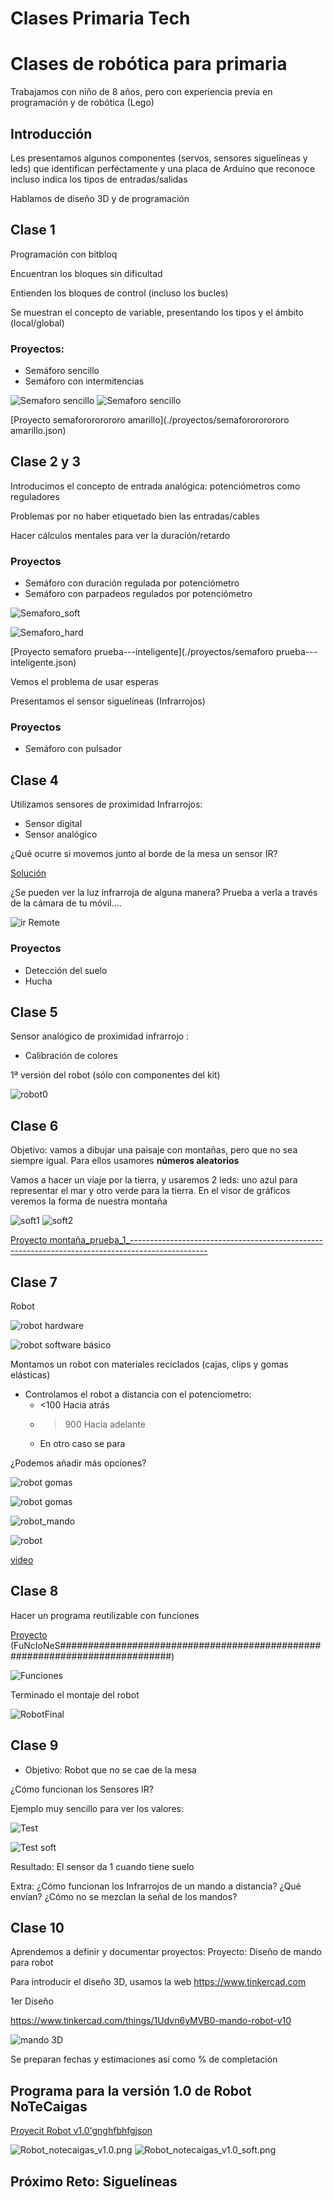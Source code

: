 # Clases Primaria Tech

# Clases de robótica para primaria

Trabajamos con niño de 8 años, pero con experiencia previa en programación y de robótica (Lego)

## Introducción

Les presentamos algunos componentes (servos, sensores siguelíneas y leds) que identifican perféctamente y una placa de Arduino que reconoce incluso indica los tipos de entradas/salidas

Hablamos de diseño 3D y de programación

## Clase 1

Programación con bitbloq

Encuentran los bloques sin dificultad

Entienden los bloques de control (incluso los bucles)

Se muestran el concepto de variable, presentando los tipos y el ámbito (local/global)

### Proyectos:
* Semáforo sencillo
* Semáforo con intermitencias

![Semaforo sencillo](./images/Semaforo_senciilo_1.png)
![Semaforo sencillo](./images/Semaforo_senciilo_2.png)

[Proyecto semaforororororo amarillo](./proyectos/semaforororororo amarillo.json)

## Clase 2 y 3

Introducimos el concepto de entrada analógica: potenciómetros como reguladores

Problemas por no haber etiquetado bien las entradas/cables

Hacer cálculos mentales para ver la duración/retardo

### Proyectos
* Semáforo con duración regulada por potenciómetro
* Semáforo con parpadeos regulados por potenciómetro

![Semaforo_soft](./images/Semaforo_inteligente_soft.png)

![Semaforo_hard](./images/Semaforo_inteligente_hard.png)

[Proyecto semaforo prueba---inteligente](./proyectos/semaforo prueba---inteligente.json)

Vemos el problema de usar esperas

Presentamos el sensor siguelíneas (Infrarrojos)


### Proyectos

* Semáforo con pulsador

## Clase 4

Utilizamos sensores de proximidad Infrarrojos:
* Sensor digital
* Sensor analógico

¿Qué ocurre si movemos junto al borde de la mesa un sensor IR?

[Solución](./images/MoviendoIRRapido.mp4)


¿Se pueden ver la luz infrarroja de alguna manera? Prueba a verla a través de la cámara de tu móvil....

![ir Remote](https://cdn.instructables.com/F2F/2QO4/HQQLLRS2/F2F2QO4HQQLLRS2.MEDIUM.gif)

### Proyectos

* Detección del suelo
* Hucha

## Clase 5

Sensor analógico de proximidad infrarrojo :
* Calibración de colores

1ª versión del robot (sólo con componentes del kit)

![robot0](./images/robot0.jpg)
## Clase 6

Objetivo: vamos a dibujar una paisaje con montañas, pero que no sea siempre igual. Para ellos usamores **números aleatorios**

Vamos a hacer un viaje por la tierra, y usaremos 2 leds: uno azul para representar el mar y otro verde para la tierra. En el visor de gráficos veremos la forma de nuestra montaña

![soft1](./images/Aleatorio_soft1.png)
![soft2](./images/Aleatorio_soft2.png)


[Proyecto montaña_prueba_1_-------------------------------------------------------------------------------------------------](./proyectos/montaña_prueba_1_-------------------------------------------------------------------------------------------------.json)

## Clase 7


Robot

![robot hardware](./images/Robot1_hardware.png)

![robot software básico](./images/robot1_programa.png)


Montamos un robot con materiales reciclados (cajas, clips y gomas elásticas)

* Controlamos el robot a distancia con el potenciometro:
  * <100 Hacia atrás
  * >900 Hacia adelante
  * En otro caso se para

¿Podemos añadir más opciones?

![robot gomas](./images/robot_clip.jpg)

![robot gomas](./images/robot_gomas.jpg)

![robot_mando](./images/robot_mando.jpg)

![robot](./images/robot1.jpg)

[video](./images/robot.mp4)

## Clase 8

Hacer un programa reutilizable con funciones

[Proyecto](./proyectos/FuNcIoNeS############################################################################.json) (FuNcIoNeS############################################################################)

![Funciones](./images/Funciones.png)

Terminado el montaje del robot

![RobotFinal](./images/RobotFinal.jpg)

## Clase 9

* Objetivo: Robot que no se cae de la mesa

¿Cómo funcionan los Sensores IR?

Ejemplo muy sencillo para ver los valores:

![Test](./images/Test_Sensor_IR.png)

![Test soft](./images/Test_Sensor_IR_soft.png)

Resultado: El sensor da 1 cuando tiene suelo

Extra: ¿Cómo funcionan los Infrarrojos de un mando a distancia? ¿Qué envían? ¿Cómo no se mezclan la señal de los mandos?

## Clase 10

Aprendemos a definir y documentar proyectos:
Proyecto: Diseño de mando para robot

Para introducir el diseño 3D, usamos la web https://www.tinkercad.com

1er Diseño

https://www.tinkercad.com/things/1Udvn6yMVB0-mando-robot-v10

![mando 3D](./images/mandoRobot_3D.png)

Se preparan fechas y estimaciones así como % de completación

## Programa para la versión 1.0 de Robot NoTeCaigas

[Proyecit Robot v1.0'gnghfbhfgjson](./proyectos/robot1.0.json)

![Robot_notecaigas_v1.0.png](./images/Robot_notecaigas_v1.0.png)
![Robot_notecaigas_v1.0_soft.png](./images/Robot_notecaigas_v1.0_soft.png)

## Próximo Reto: Siguelíneas
